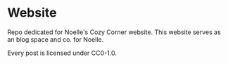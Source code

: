 # Website

Repo dedicated for Noelle's Cozy Corner website. This website serves as an
blog space and co. for Noelle.

Every post is licensed under CC0-1.0.
